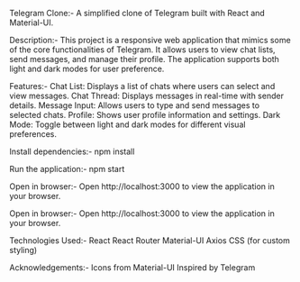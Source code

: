Telegram Clone:-
A simplified clone of Telegram built with React and Material-UI.

Description:-
This project is a responsive web application that mimics some of the core functionalities of Telegram. It allows users to view chat lists, send messages, and manage their profile. The application supports both light and dark modes for user preference.


Features:-
Chat List: Displays a list of chats where users can select and view messages.
Chat Thread: Displays messages in real-time with sender details.
Message Input: Allows users to type and send messages to selected chats.
Profile: Shows user profile information and settings.
Dark Mode: Toggle between light and dark modes for different visual preferences.

Install dependencies:-
npm install

Run the application:-
npm start

Open in browser:-
Open http://localhost:3000 to view the application in your browser.

Open in browser:-
Open http://localhost:3000 to view the application in your browser.

Technologies Used:-
React
React Router
Material-UI
Axios
CSS (for custom styling)


Acknowledgements:-
Icons from Material-UI
Inspired by Telegram
